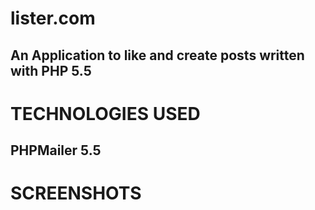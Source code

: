 # lister.com
## An Application to like and create posts written with PHP 5.5

# TECHNOLOGIES USED

## PHPMailer 5.5

# SCREENSHOTS


